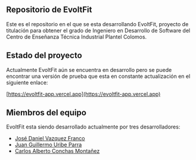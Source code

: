 ## Repositorio de EvoltFit

Este es el repositorio en el que se esta desarrollando EvoltFit, proyecto de titulación para obtener el grado de Ingeniero en Desarrollo de Software del Centro de Enseñanza Técnica Industrial Plantel Colomos.

## Estado del proyecto

Actualmente EvoltFit aún se encuentra en desarrollo pero se puede encontrar una versión de prueba que esta en constante actualización en el siguiente enlace:

[https://evoltfit-app.vercel.app](https://evoltfit-app.vercel.app)

## Miembros del equipo

EvoltFit esta siendo desarrollado actualmente por tres desarrolladores:

- [José Daniel Vazquez Franco](https://github.com/JDaniVF)
- [Juan Guillermo Uribe Parra](https://github.com/juan-uribe-p) 
- [Carlos Alberto Conchas Montañez](https://github.com/IamSharls)


